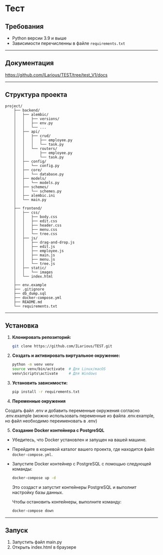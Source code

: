 ﻿# Тест


## Требования

- Python версии 3.9 и выше 
- Зависимости перечисленны в файле `requirements.txt`

---

## Документация

https://github.com/ILarious/TEST/tree/test_V1/docs

---

## Структура проекта

```
project/
    ├── backend/
    │   ├── alembic/
    │   │   ├── versions/
    │   │   ├── env.py
    │   │   └── ...
    │   ├── api/
    │   │   ├── crud/
    │   │   │   ├── employee.py
    │   │   │   └── task.py
    │   │   └── routers/
    │   │       ├── employee.py
    │   │       └── task.py
    │   ├── config/
    │   │   └── config.py
    │   ├── core/
    │   │   └── database.py
    │   ├── models/
    │   │   └── models.py
    │   ├── schemes/
    │   │   └── schemes.py
    │   ├── alembic.ini
    │   └── main.py
    │
    ├── frontend/
    │   ├── css/
    │   │   ├── body.css
    │   │   ├── edit.css
    │   │   ├── header.css
    │   │   ├── menu.css
    │   │   └── tree.css 
    │   ├── js/
    │   │   ├── drag-and-drop.js
    │   │   ├── edit.js
    │   │   ├── employee.js
    │   │   ├── main.js
    │   │   ├── menu.js
    │   │   └── tree.js 
    │   ├── static/
    │   │   └── images
    │   └── index.html
    │
    ├── env.example
    ├── .gitignore
    ├── db_dump.sql
    ├── docker-compose.yml
    ├── README.md
    └── requirements.txt
```

---

## Установка

1. **Клонировать репозиторий:**

   ```bash
   git clone https://github.com/ILarious/TEST.git
   ```

2. **Создать и активировать виртуальное окружение:**

   ```bash
   python -m venv venv
   source venv/bin/activate  # Для Linux/macOS
   venv\Scripts\activate     # Для Windows
   ```
3. **Установить зависимости:**

   ```bash
   pip install -r requirements.txt
   ```

4. **Переменные окружения**

Создать файл .env и добавить переменные окружения согласно .env.example
(можно использовать переменные из файла .env.example, но файл необходимо переименовать в .env)

5. **Создание Docker контейнера с PostgreSQL**

- Убедитесь, что Docker установлен и запущен на вашей машине.

- Перейдите в корневой каталог вашего проекта, где находится файл `docker-compose.yml`.

- Запустите Docker контейнер с PostgreSQL с помощью следующей команды:

   ```bash
   docker-compose up -d
   ```
   Это создаст и запустит контейнеры PostgreSQL и выполнит настройку базы данных.

   Чтобы остановить контейнеры, выполните команду:

   ```bash
   docker-compose down
   ```

---
## Запуск

1. Запустить файл main.py
2. Открыть index.html в браузере
